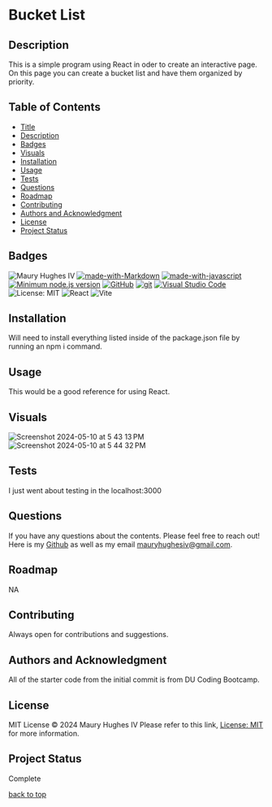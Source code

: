 <a id="title"></a>
# Bucket List 

<a id="description"></a>
## Description
This is a simple program using React in oder to create an interactive page. On this page you can create a bucket list and have them organized by priority.

## Table of Contents
- [Title](#title)
- [Description](#description)
- [Badges](#badges)
- [Visuals](#visuals)
- [Installation](#installation)
- [Usage](#usage)
- [Tests](#tests)
- [Questions](#questions)
- [Roadmap](#roadmap)
- [Contributing](#contributing)
- [Authors and Acknowledgment](#acknowledgment)
- [License](#license)
- [Project Status](#status)

<a id="badges"></a>
## Badges
![Maury Hughes IV](https://img.shields.io/badge/Maury%20Hughes%20IV-5A2BE2) [![made-with-Markdown](https://img.shields.io/badge/Made%20with-Markdown-1f425f.svg)](http://commonmark.org) [![made-with-javascript](https://img.shields.io/badge/Made%20with-JavaScript-1f425f.svg)](https://www.javascript.com) [![Minimum node.js version](https://badgen.net/npm/node/express)](https://npmjs.com/package/express) [![GitHub](https://img.shields.io/badge/--181717?logo=github&logoColor=ffffff)](https://github.com/) [![git](https://badgen.net/badge/icon/git?icon=git&label)](https://git-scm.com) [![Visual Studio Code](https://img.shields.io/badge/--007ACC?logo=visual%20studio%20code&logoColor=ffffff)](https://code.visualstudio.com/) ![License: MIT](https://img.shields.io/badge/License-MIT-yellow.svg)
![React](https://img.shields.io/badge/react-%2320232a.svg?style=for-the-badge&logo=react&logoColor=%2361DAFB) ![Vite](https://img.shields.io/badge/vite-%23646CFF.svg?style=for-the-badge&logo=vite&logoColor=white) 

<a id="installation"></a>
## Installation
Will need to install everything listed inside of the package.json file by running an npm i command.

<a id="usage"></a>
## Usage
This would be a good reference for using React.

<a id="Visuals"></a>
## Visuals
![Screenshot 2024-05-10 at 5 43 13 PM](https://github.com/MauryIV/bucket-list/assets/146037880/3ed30269-4ccd-4582-b7cc-250573c79f6f)
![Screenshot 2024-05-10 at 5 44 32 PM](https://github.com/MauryIV/bucket-list/assets/146037880/232b2afa-7c49-4dd7-bdec-a97ed72d1d03)

<a id="tests"></a>
## Tests
I just went about testing in the localhost:3000

<a id="questions"></a>
## Questions
If you have any questions about the contents. Please feel free to reach out!
Here is my [Github](https://github.com/MauryIV) as well as my email <mauryhughesiv@gmail.com>.

<a id="roadmap"></a>
## Roadmap
NA

<a id="contributing"></a>
## Contributing
Always open for contributions and suggestions.

<a id="acknowledgment"></a>
## Authors and Acknowledgment
All of the starter code from the initial commit is from DU Coding Bootcamp.

<a id="license"></a>
## License
MIT License © 2024 Maury Hughes IV
Please refer to this link, [License: MIT](https://opensource.org/licenses/MIT) for more information.

<a id="status"></a>
## Project Status
Complete

[back to top](#title)

